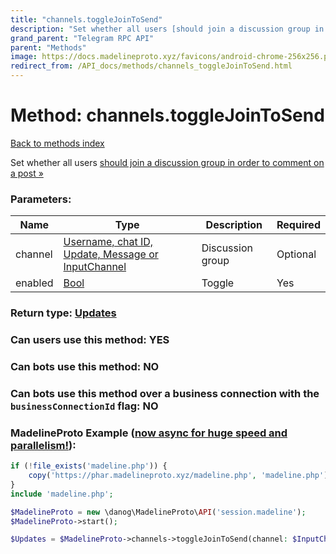 ```yaml
---
title: "channels.toggleJoinToSend"
description: "Set whether all users [should join a discussion group in order to comment on a post »](https://core.telegram.org/api/discussion#requiring-users-to-join-the-group)"
grand_parent: "Telegram RPC API"
parent: "Methods"
image: https://docs.madelineproto.xyz/favicons/android-chrome-256x256.png
redirect_from: /API_docs/methods/channels_toggleJoinToSend.html
---
```

# Method: channels.toggleJoinToSend
[Back to methods index](index.html)



Set whether all users [should join a discussion group in order to comment on a post »](https://core.telegram.org/api/discussion#requiring-users-to-join-the-group)

### Parameters:

| Name     |    Type       | Description | Required |
|----------|---------------|-------------|----------|
|channel|[Username, chat ID, Update, Message or InputChannel](/API_docs/types/InputChannel.html) | Discussion group | Optional|
|enabled|[Bool](/API_docs/types/Bool.html) | Toggle | Yes|


### Return type: [Updates](/API_docs/types/Updates.html)

### Can users use this method: **YES**


### Can bots use this method: **NO**


### Can bots use this method over a business connection with the `businessConnectionId` flag: **NO**


### MadelineProto Example ([now async for huge speed and parallelism!](https://docs.madelineproto.xyz/docs/ASYNC.html)):


```php
if (!file_exists('madeline.php')) {
    copy('https://phar.madelineproto.xyz/madeline.php', 'madeline.php');
}
include 'madeline.php';

$MadelineProto = new \danog\MadelineProto\API('session.madeline');
$MadelineProto->start();

$Updates = $MadelineProto->channels->toggleJoinToSend(channel: $InputChannel, enabled: $Bool, );
```

